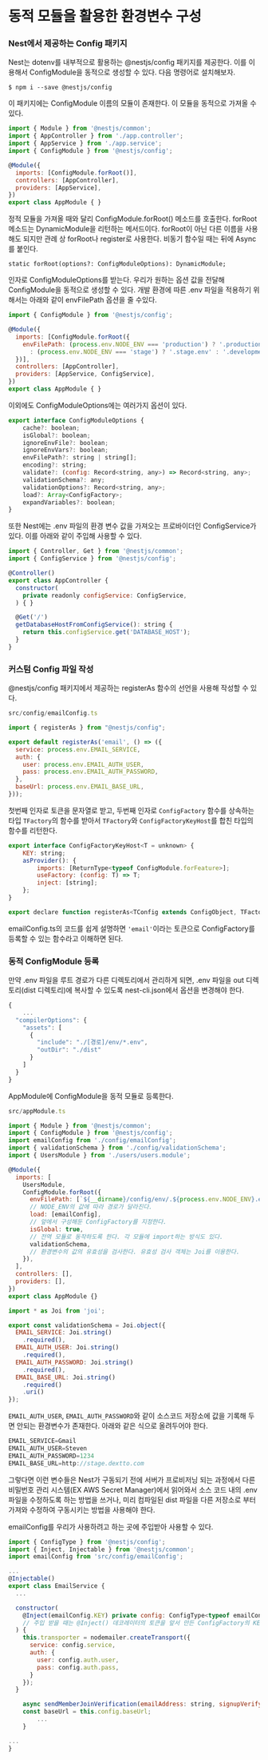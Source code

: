 # 동적 모듈을 활용한 환경변수 구성

### Nest에서 제공하는 Config 패키지

Nest는 dotenv를 내부적으로 활용하는 @nestjs/config 패키지를 제공한다. 이를 이용해서 ConfigModule을 동적으로 생성할 수 있다. 다음 명령어로 설치해보자.

`$ npm i --save @nestjs/config`

이 패키지에는 ConfigModule 이름의 모듈이 존재한다. 이 모듈을 동적으로 가져올 수 있다.

```jsx
import { Module } from '@nestjs/common';
import { AppController } from './app.controller';
import { AppService } from './app.service';
import { ConfigModule } from '@nestjs/config';

@Module({
  imports: [ConfigModule.forRoot()],
  controllers: [AppController],
  providers: [AppService],
})
export class AppModule { }
```

정적 모듈을 가져올 때와 달리 ConfigModule.forRoot() 메소드를 호출한다. forRoot 메소드는 DynamicModule을 리턴하는 메서드이다. forRoot이 아닌 다른 이름을 사용해도 되지만 관례 상 forRoot나 register로 사용한다. 비동기 함수일 때는 뒤에 Async를 붙인다.

`static forRoot(options?: ConfigModuleOptions): DynamicModule;`

인자로 ConfigModuleOptions를 받는다. 우리가 원하는 옵션 값을 전달해 ConfigModule을 동적으로 생성할 수 있다. 개발 환경에 따른 .env 파일을 적용하기 위해서는 아래와 같이 envFilePath 옵션을 줄 수있다.

```jsx
import { ConfigModule } from '@nestjs/config';

@Module({
  imports: [ConfigModule.forRoot({
    envFilePath: (process.env.NODE_ENV === 'production') ? '.production.env'
      : (process.env.NODE_ENV === 'stage') ? '.stage.env' : '.development.env'
  })],
  controllers: [AppController],
  providers: [AppService, ConfigService],
})
export class AppModule { }
```

이외에도 ConfigModuleOptions에는 여러가지 옵션이 있다.

```jsx
export interface ConfigModuleOptions {
    cache?: boolean;
    isGlobal?: boolean;
    ignoreEnvFile?: boolean;
    ignoreEnvVars?: boolean;
    envFilePath?: string | string[];
    encoding?: string;
    validate?: (config: Record<string, any>) => Record<string, any>;
    validationSchema?: any;
    validationOptions?: Record<string, any>;
    load?: Array<ConfigFactory>;
    expandVariables?: boolean;
}
```

또한 Nest에는 .env 파일의 환경 변수 값을 가져오는 프로바이더인 ConfigService가 있다. 이를 아래와 같이 주입해 사용할 수 있다.

```jsx
import { Controller, Get } from '@nestjs/common';
import { ConfigService } from '@nestjs/config';

@Controller()
export class AppController {
  constructor(
    private readonly configService: ConfigService,
  ) { }

  @Get('/')
  getDatabaseHostFromConfigService(): string {
    return this.configService.get('DATABASE_HOST');
  }
}
```

### 커스텀 Config 파일 작성

@nestjs/config 패키지에서 제공하는 registerAs 함수의 선언을 사용해 작성할 수 있다.

```jsx
src/config/emailConfig.ts

import { registerAs } from "@nestjs/config";

export default registerAs('email', () => ({
  service: process.env.EMAIL_SERVICE,
  auth: {
    user: process.env.EMAIL_AUTH_USER,
    pass: process.env.EMAIL_AUTH_PASSWORD,
  },
  baseUrl: process.env.EMAIL_BASE_URL,
}));
```

첫번째 인자로 토큰을 문자열로 받고, 두번째 인자로 `ConfigFactory` 함수를 상속하는 타입 `TFactory`의 함수를 받아서 `TFactory`와 `ConfigFactoryKeyHost`를 합친 타입의 함수를 리턴한다.

```jsx
export interface ConfigFactoryKeyHost<T = unknown> {
    KEY: string;
    asProvider(): {
        imports: [ReturnType<typeof ConfigModule.forFeature>];
        useFactory: (config: T) => T;
        inject: [string];
    };
}

export declare function registerAs<TConfig extends ConfigObject, TFactory extends ConfigFactory = ConfigFactory<TConfig>>(token: string, configFactory: TFactory): TFactory & ConfigFactoryKeyHost<ReturnType<TFactory>>;
```

emailConfig.ts의 코드를 쉽게 설명하면 `'email'`이라는 토큰으로 ConfigFactory를 등록할 수 있는 함수라고 이해하면 된다.

### ****동적 ConfigModule 등록****

만약 .env 파일을 루트 경로가 다른 디렉토리에서 관리하게 되면, .env 파일을 out 디렉토리(dist 디렉토리)에 복사할 수 있도록 nest-cli.json에서 옵션을 변경해야 한다.

```jsx
{
    ...
  "compilerOptions": {
    "assets": [
      {
        "include": "./[경로]/env/*.env",
        "outDir": "./dist"
      }
    ]
  }
}
```

AppModule에 ConfigModule을 동적 모듈로 등록한다.

```jsx
src/appModule.ts

import { Module } from '@nestjs/common';
import { ConfigModule } from '@nestjs/config';
import emailConfig from './config/emailConfig';
import { validationSchema } from './config/validationSchema';
import { UsersModule } from './users/users.module';

@Module({
  imports: [
    UsersModule,
    ConfigModule.forRoot({
      envFilePath: [`${__dirname}/config/env/.${process.env.NODE_ENV}.env`],
      // NODE_ENV의 값에 따라 경로가 달라진다.
      load: [emailConfig],
      // 앞에서 구성해둔 ConfigFactory를 지정한다.
      isGlobal: true,
      // 전역 모듈로 동작하도록 한다. 각 모듈에 import하는 방식도 있다.
      validationSchema,
      // 환경변수의 값의 유효성을 검사한다. 유효성 검사 객체는 Joi를 이용한다.
    }),
  ],
  controllers: [],
  providers: [],
})
export class AppModule {}
```

```jsx
import * as Joi from 'joi';

export const validationSchema = Joi.object({
  EMAIL_SERVICE: Joi.string()
    .required(),
  EMAIL_AUTH_USER: Joi.string()
    .required(),
  EMAIL_AUTH_PASSWORD: Joi.string()
    .required(),
  EMAIL_BASE_URL: Joi.string()
    .required()
    .uri()
});
```

`EMAIL_AUTH_USER`, `EMAIL_AUTH_PASSWORD`와 같이 소스코드 저장소에 값을 기록해 두면 안되는 환경변수가 존재한다. 아래와 같은 식으로 올려두어야 한다.

```jsx
EMAIL_SERVICE=Gmail
EMAIL_AUTH_USER=Steven
EMAIL_AUTH_PASSWORD=1234
EMAIL_BASE_URL=http://stage.dextto.com
```

그렇다면 이런 변수들은 Nest가 구동되기 전에 서버가 프로비저닝 되는 과정에서 다른 비밀번호 관리 시스템(EX AWS Secret Manager)에서 읽어와서 소스 코드 내의 .env 파일을 수정하도록 하는 방법을 쓰거나, 미리 컴파일된 dist 파일을 다른 저장소로 부터 가져와 수정하여 구동시키는 방법을 사용해야 한다.

emailConfig를 우리가 사용하려고 하는 곳에 주입받아 사용할 수 있다.

```jsx
import { ConfigType } from '@nestjs/config';
import { Inject, Injectable } from '@nestjs/common';
import emailConfig from 'src/config/emailConfig';

...
@Injectable()
export class EmailService {
  ...

  constructor(
    @Inject(emailConfig.KEY) private config: ConfigType<typeof emailConfig>,
    // 주입 받을 때는 @Inject() 데코레이터의 토큰을 앞서 만든 ConfigFactory의 KEY인 'email'을 넣어주면 된다.
  ) {
    this.transporter = nodemailer.createTransport({
      service: config.service,
      auth: {
        user: config.auth.user,
        pass: config.auth.pass,
      }
    });
  }

    async sendMemberJoinVerification(emailAddress: string, signupVerifyToken: string) {
    const baseUrl = this.config.baseUrl;
        ...
    }

...
}
```